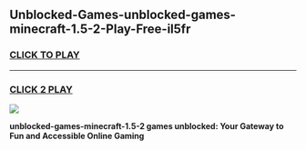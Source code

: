 
## Unblocked-Games-unblocked-games-minecraft-1.5-2-Play-Free-il5fr
<h3>
<a href="https://premium76.site?title=unblocked-games-minecraft-1.5-2&ref=18A1">CLICK TO PLAY</a></h3>
<hr>

<h3>
<a href="https://premium76.site?title=unblocked-games-minecraft-1.5-2&ref=18A1">CLICK 2 PLAY</a>
  
</h3>

<a href="https://premium76.site?title=unblocked-games-minecraft-1.5-2&ref=18A1"><img src="https://clearcache.store/games.png"></a>


**unblocked-games-minecraft-1.5-2 games unblocked: Your Gateway to Fun and Accessible Online Gaming**
